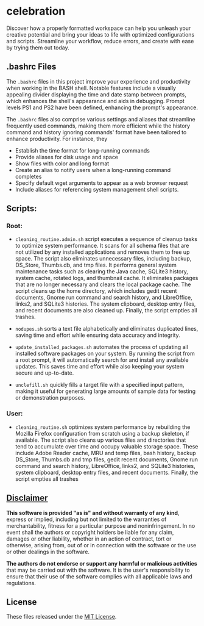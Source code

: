 # celebration
Discover how a properly formatted workspace can help you unleash your creative potential and bring your ideas to life with optimized configurations and scripts. Streamline your workflow, reduce errors, and create with ease by trying them out today.

## .bashrc Files
The `.bashrc` files in this project improve your experience and productivity when working in the BASH shell. Notable features include a visually appealing divider displaying the time and date stamp between prompts, which enhances the shell's appearance and aids in debugging. Prompt levels PS1 and PS2 have been defined, enhancing the prompt's appearance.

The `.bashrc` files also comprise various settings and aliases that streamline frequently used commands, making them more efficient while the history command and history ignoring commands' format have been tailored to enhance productivity. For instance, they
* Establish the time format for long-running commands
* Provide aliases for disk usage and space
* Show files with color and long format
* Create an alias to notify users when a long-running command completes
* Specify default wget arguments to appear as a web browser request
* Include aliases for referencing system management shell scripts.

## Scripts:
### Root:
* `cleaning_routine.admin.sh` script executes a sequence of cleanup tasks to optimize system performance. It scans for all schema files that are not utilized by any installed applications and removes them to free up space. The script also eliminates unnecessary files, including backup, DS_Store, Thumbs.db, and tmp files. It performs general system maintenance tasks such as clearing the Java cache, SQLite3 history, system cache, rotated logs, and thumbnail cache. It eliminates packages that are no longer necessary and clears the local package cache.
The script cleans up the home directory, which includes gedit recent documents, Gnome run command and search history, and LibreOffice, links2, and SQLite3 histories. The system clipboard, desktop entry files, and recent documents are also cleaned up. Finally, the script empties all trashes.

* `nodupes.sh` sorts a text file alphabetically and eliminates duplicated lines, saving time and effort while ensuring data accuracy and integrity. 

* `update_installed_packages.sh` automates the process of updating all installed software packages on your system. By running the script from a root prompt, it will automatically search for and install any available updates. This saves time and effort while also keeping your system secure and up-to-date.

* `unclefill.sh` quickly fills a target file with a specified input pattern, making it useful for generating large amounts of sample data for testing or demonstration purposes.

### User:
* `cleaning_routine.sh` optimizes system performance by rebuilding the Mozilla Firefox configuration from scratch using a backup skeleton, if available. The script also cleans up various files and directories that tend to accumulate over time and occupy valuable storage space. These include Adobe Reader cache, MRU and temp files, bash history, backup DS_Store, Thumbs.db and tmp files, gedit recent documents, Gnome run command and search history, LibreOffice, links2, and SQLite3 histories, system clipboard, desktop entry files, and recent documents. Finally, the script empties all trashes

## [Disclaimer](DISCLAIMER)
**This software is provided "as is" and without warranty of any kind**, express or implied, including but not limited to the warranties of merchantability, fitness for a particular purpose and noninfringement. In no event shall the authors or copyright holders be liable for any claim, damages or other liability, whether in an action of contract, tort or otherwise, arising from, out of or in connection with the software or the use or other dealings in the software.

**The authors do not endorse or support any harmful or malicious activities** that may be carried out with the software. It is the user's responsibility to ensure that their use of the software complies with all applicable laws and regulations.

## License

These files released under the [MIT License](LICENSE).

